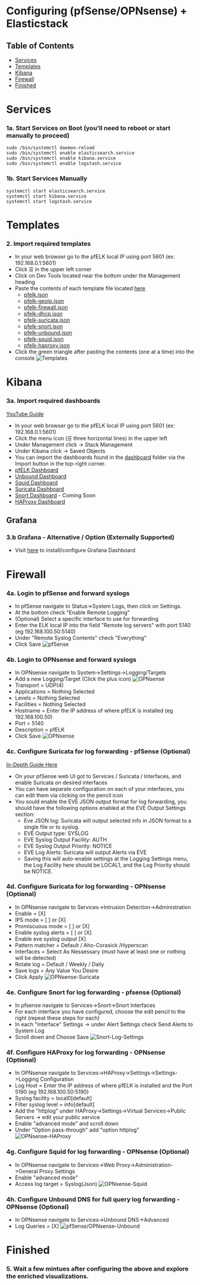 # Configuring (pfSense/OPNsense) + Elasticstack 
## Table of Contents
- [Services](#services)
- [Templates](#templates)
- [Kibana](#kibana)
- [Firewall](#firewall)
- [Finished](#finished)

# Services
### 1a. Start Services on Boot (you'll need to reboot or start manually to proceed)
```
sudo /bin/systemctl daemon-reload
sudo /bin/systemctl enable elasticsearch.service
sudo /bin/systemctl enable kibana.service
sudo /bin/systemctl enable logstash.service
```
### 1b. Start Services Manually
```
systemctl start elasticsearch.service 
systemctl start kibana.service
systemctl start logstash.service
```

# Templates
### 2. Import required templates
- In your web browser go to the pfELK local IP using port 5601 (ex: 192.168.0.1:5601)
- Click ☰ in the upper left corner
- Click on Dev Tools located near the bottom under the Management heading
- Paste the contents of each template file located [here](https://github.com/3ilson/pfelk/tree/master/etc/logstash/conf.d/templates)
  - [pfelk.json](https://raw.githubusercontent.com/3ilson/pfelk/master/etc/logstash/conf.d/templates/pfelk.json)
  - [pfelk-geoip.json](https://raw.githubusercontent.com/3ilson/pfelk/master/etc/logstash/conf.d/templates/pfelk-geoip.json)
  - [pfelk-firewall.json](https://raw.githubusercontent.com/3ilson/pfelk/master/etc/logstash/conf.d/templates/pfelk-firewall.json)
  - [pfelk-dhcp.json](https://raw.githubusercontent.com/3ilson/pfelk/master/etc/logstash/conf.d/templates/pfelk-dhcp.json)
  - [pfelk-suricata.json](https://raw.githubusercontent.com/3ilson/pfelk/master/etc/logstash/conf.d/templates/pfelk-suricata.json)
  - [pfelk-snort.json](https://raw.githubusercontent.com/3ilson/pfelk/master/etc/logstash/conf.d/templates/pfelk-snort.json)
  - [pfelk-unbound.json](https://raw.githubusercontent.com/3ilson/pfelk/master/etc/logstash/conf.d/templates/pfelk-unbound.json)
  - [pfelk-squid.json](https://raw.githubusercontent.com/3ilson/pfelk/master/etc/logstash/conf.d/templates/pfelk-squid.json)
  - [pfelk-haproxy.json](https://raw.githubusercontent.com/3ilson/pfelk/master/etc/logstash/conf.d/templates/pfelk-haproxy.json)
- Click the green triangle after pasting the contents (one at a time) into the console
![Templates](https://raw.githubusercontent.com/3ilson/pfelk/master/Images/template-import.PNG)

# Kibana 
### 3a. Import required dashboards
[YouTube Guide](https://www.youtube.com/watch?v=r7ZXQH4UFX8)
 - In your web browser go to the pfELK local IP using port 5601 (ex: 192.168.0.1:5601)
 - Click the menu icon (☰ three horizontal lines) in the upper left
 - Under Management click -> Stack Management 
 - Under Kibana click -> Saved Objects
 - You can import the dashboards found in the [dashboard](https://github.com/3ilson/pfelk/tree/master/Dashboard) folder via the Import button in the top-right corner.
 - [pfELK Dashboard](https://raw.githubusercontent.com/3ilson/pfelk/master/Dashboard/v6.0/v6.0%20-%20Firewall.ndjson)
 - [Unbound Dashboard](https://raw.githubusercontent.com/3ilson/pfelk/master/Dashboard/v6.0/v6.0%20-%20Unbound.ndjson)
 - [Squid Dashboard](https://raw.githubusercontent.com/3ilson/pfelk/master/Dashboard/v6.0/v6.0%20-%20Squid.ndjson)
 - [Suricata Dashboard](https://raw.githubusercontent.com/3ilson/pfelk/master/Dashboard/v6.0/v6.0%20-%20Suricata.ndjson)
 - [Snort Dashboard](#) - Coming Soon
 - [HAProxy Dashboard](https://raw.githubusercontent.com/3ilson/pfelk/master/Dashboard/v6.0/v6.0%20-%20HAProxy.ndjson)
## Grafana
### 3.b Grafana - Alternative / Option (Externally Supported)
 - Visit [here](https://github.com/b4b857f6ee/opnsense_grafana_dashboard) to install/configure Grafana Dashboard
 
# Firewall 
### 4a. Login to pfSense and forward syslogs
- In pfSense navigate to Status->System Logs, then click on Settings.
- At the bottom check "Enable Remote Logging"
- (Optional) Select a specific interface to use for forwarding
- Enter the ELK local IP into the field "Remote log servers" with port 5140 (eg 192.168.100.50:5140)
- Under "Remote Syslog Contents" check "Everything"
- Click Save
![pfSense](https://raw.githubusercontent.com/3ilson/pfelk/master/Images/pfsenselogs.png)
### 4b. Login to OPNsense and forward syslogs
- In OPNsense navigate to System->Settings->Logging/Targets
- Add a new Logging/Target (Click the plus icon)
![OPNsense](https://raw.githubusercontent.com/3ilson/pfelk/master/Images/opnsense-logs.png)
- Transport = UDP(4)
- Applications = Nothing Selected
- Levels = Nothing Selected
- Facilities = Nothing Selected
- Hostname = Enter the IP address of where pfELK is installed (eg 192.168.100.50)
- Port = 5140
- Description = pfELK
- Click Save
![OPNsense](https://raw.githubusercontent.com/3ilson/pfelk/master/Images/opnsense-remote.png)
### 4c. Configure Suricata for log forwarding - pfSense (Optional) 
[In-Depth Guide Here](https://github.com/3ilson/pfelk/wiki/How-To:-Suricata-on-pfSense)
 - On your pfSense web UI got to Services / Suricata / Interfaces, and enable Suricata on desired interfaces
 - You can have separate configuration on each of your interfaces, you can edit them via clicking on the pencil icon
 - You sould enable the EVE JSON output format for log forwarding, you should have the following options enabled at the EVE Output Settings section:
   - Eve JSON log: Suricata will output selected info in JSON format to a single file or to syslog. 
   - EVE Output type: SYSLOG
   - EVE Syslog Output Facility: AUTH
   - EVE Syslog Output Priority: NOTICE 
   - EVE Log Alerts: Suricata will output Alerts via EVE
   - Saving this will auto-enable settings at the Logging Settings menu, the Log Facility here should be LOCAL1, and the Log Priority should be NOTICE.
### 4d. Configure Suricata for log forwarding - OPNsense (Optional)    
 - In OPNsense navigate to Services->Intrusion Detection->Administration
 - Enable = [X]
 - IPS mode = [ ] or [X]
 - Promiscuous mode = [ ] or [X]
 - Enable syslog alerts = [ ] or [X]
 - Enable eve syslog output [X]
 - Pattern matcher = Default / Aho-Corasick /Hyperscan
 - Interfaces = Select As Nessessary (must have at least one or nothing will be detected)
 - Rotate log = Default / Weekly / Daily
 - Save logs = Any Value You Desire
 - Click Apply
![OPNsense-Suricata](https://raw.githubusercontent.com/3ilson/pfelk/master/Images/opnsense-suricata.PNG)
### 4e. Configure Snort for log forwarding - pfsense (Optional)
- In pfsense navigate to Services->Snort->Snort Interfaces
 - For each interface you have configured, choose the edit pencil to the right (repeat these steps for each)
 - In each "Interface" Settings -> under Alert Settings check Send Alerts to System Log
 - Scroll down and Choose Save
 ![Snort-Log-Settings](https://raw.githubusercontent.com/3ilson/pfelk/master/Images/snort-log-settings.png)
### 4f. Configure HAProxy for log forwarding - OPNsense (Optional)
 - In OPNsense navigate to Services->HAProxy->Settings->Settings->Logging Configuration
 - Log Host = Enter the IP address of where pfELK is installed and the Port 5190 (eg 192.168.100.50:5190)
 - Syslog facility = local0[default]
 - Filter syslog level = info[default]
 - Add the "httplog" under HAProxy->Settings->Virtual Services->Public Servers -> edit your public service
 - Enable "advanced mode" and scroll down
 - Under "Option pass-through" add "option httplog"
 ![OPNsense-HAProxy](https://raw.githubusercontent.com/3ilson/pfelk/master/Images/opnsense_haproxy_http_log.PNG)
### 4g. Configure Squid for log forwarding - OPNsense (Optional)
 - In OPNsense navigate to Services->Web Proxy->Administration->General Proxy Settings
 - Enable "advanced mode"
 - Access log target = Syslog(Json)
 ![OPNsense-Squid](https://raw.githubusercontent.com/3ilson/pfelk/master/Images/opnsense_squid_syslog.PNG)
### 4h. Configure Unbound DNS for full query log forwarding - OPNsense (Optional)
 - In OPNsense navigate to Services->Unbound DNS->Advanced
 - Log Queries = [X]
 ![pfSense/OPNsense-Unbound](https://raw.githubusercontent.com/3ilson/pfelk/master/Images/unbound_logging.png)
# Finished
### 5. Wait a few mintues after configuring the above and explore the enriched visualizations.
